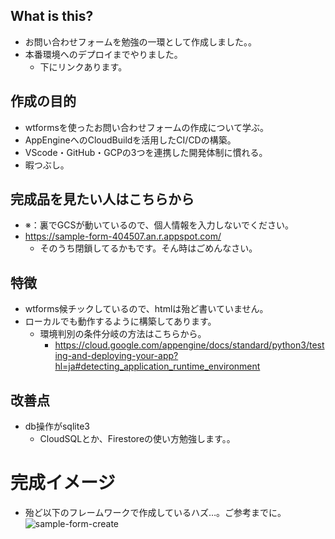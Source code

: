 ## What is this?
- お問い合わせフォームを勉強の一環として作成しました。。
- 本番環境へのデプロイまでやりました。
    - 下にリンクあります。

## 作成の目的
- wtformsを使ったお問い合わせフォームの作成について学ぶ。
- AppEngineへのCloudBuildを活用したCI/CDの構築。
- VScode・GitHub・GCPの3つを連携した開発体制に慣れる。
- 暇つぶし。

## 完成品を見たい人はこちらから
- ※：裏でGCSが動いているので、個人情報を入力しないでください。
- https://sample-form-404507.an.r.appspot.com/
    - そのうち閉鎖してるかもです。そん時はごめんなさい。

## 特徴
- wtforms候チックしているので、htmlは殆ど書いていません。
- ローカルでも動作するように構築してあります。
    - 環境判別の条件分岐の方法はこちらから。
        - https://cloud.google.com/appengine/docs/standard/python3/testing-and-deploying-your-app?hl=ja#detecting_application_runtime_environment

## 改善点
- db操作がsqlite3
    - CloudSQLとか、Firestoreの使い方勉強します。。

# 完成イメージ
- 殆ど以下のフレームワークで作成しているハズ…。ご参考までに。
    ![sample-form-create](https://github.com/sayu349/sample-form-create/assets/106569098/7c9ec1f0-a30a-43c6-8b2e-67594579f078)
